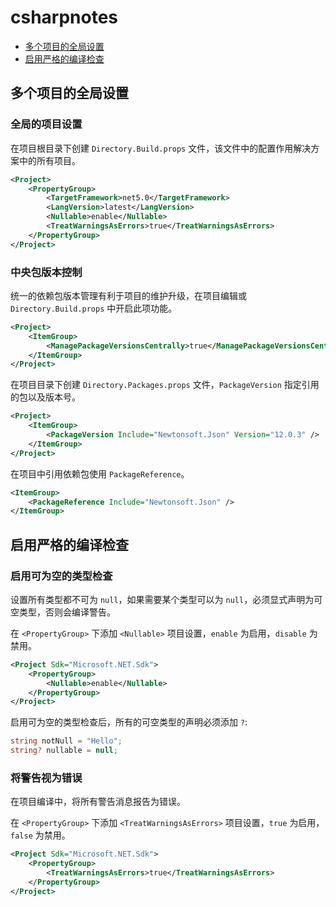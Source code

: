 # csharpnotes

- [多个项目的全局设置](#多个项目的全局设置)
- [启用严格的编译检查](#启用严格的编译检查)

## 多个项目的全局设置

### 全局的项目设置

在项目根目录下创建 `Directory.Build.props` 文件，该文件中的配置作用解决方案中的所有项目。

```xml
<Project>
    <PropertyGroup>
        <TargetFramework>net5.0</TargetFramework>
        <LangVersion>latest</LangVersion>
        <Nullable>enable</Nullable>
        <TreatWarningsAsErrors>true</TreatWarningsAsErrors>
    </PropertyGroup>
</Project>
```

### 中央包版本控制

统一的依赖包版本管理有利于项目的维护升级，在项目编辑或 `Directory.Build.props` 中开启此项功能。

```xml
<Project>
    <ItemGroup>
        <ManagePackageVersionsCentrally>true</ManagePackageVersionsCentrally>
    </ItemGroup>
</Project>
```

在项目目录下创建 `Directory.Packages.props` 文件，`PackageVersion` 指定引用的包以及版本号。

```xml
<Project>
    <ItemGroup>
        <PackageVersion Include="Newtonsoft.Json" Version="12.0.3" />
    </ItemGroup>
</Project>
```

在项目中引用依赖包使用 `PackageReference`。

```xml
<ItemGroup>
    <PackageReference Include="Newtonsoft.Json" />
</ItemGroup>
```

## 启用严格的编译检查

### 启用可为空的类型检查

设置所有类型都不可为 `null`，如果需要某个类型可以为 `null`，必须显式声明为可空类型，否则会编译警告。

在 `<PropertyGroup>` 下添加 `<Nullable>` 项目设置，`enable` 为启用，`disable` 为禁用。

```xml
<Project Sdk="Microsoft.NET.Sdk">
    <PropertyGroup>
        <Nullable>enable</Nullable>
    </PropertyGroup>
</Project>
```

启用可为空的类型检查后，所有的可空类型的声明必须添加 `?`:

```csharp
string notNull = "Hello";
string? nullable = null;
```

### 将警告视为错误

在项目编译中，将所有警告消息报告为错误。

在 `<PropertyGroup>` 下添加 `<TreatWarningsAsErrors>` 项目设置，`true` 为启用，`false` 为禁用。

```xml
<Project Sdk="Microsoft.NET.Sdk">
    <PropertyGroup>
        <TreatWarningsAsErrors>true</TreatWarningsAsErrors>
    </PropertyGroup>
</Project>
```

